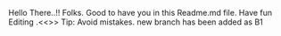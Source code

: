 Hello There..!! Folks. Good to have you in this Readme.md file. Have fun Editing .<<<PEACE>>>
Tip: Avoid mistakes.
new branch has been added as B1